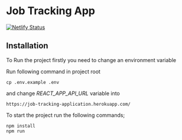# Job Tracking App

[![Netlify Status](https://api.netlify.com/api/v1/badges/bc52b2ad-86af-4910-8899-6ad96813b643/deploy-status)](https://app.netlify.com/sites/effulgent-travesseiro-83132c/deploys)

## Installation
To Run the project firstly you need to change an environment variable

Run following command in project root
```
cp .env.example .env
```

and change *REACT_APP_API_URL* variable into
```
https://job-tracking-application.herokuapp.com/
```

To start the project run the following commands;
```
npm install
npm run
```